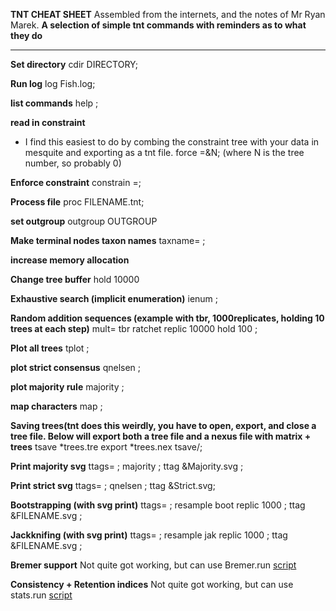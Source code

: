 **TNT CHEAT SHEET**
Assembled from the internets, and the notes of Mr Ryan Marek.
**A selection of simple tnt commands with reminders as to what they do**
***

**Set directory**
cdir DIRECTORY;

**Run log**
log Fish.log;

**list commands**
help ;

**read in constraint**
* I find this easiest to do by combing the constraint tree with your data in mesquite and exporting as a tnt file.
force =&N; (where N is the tree number, so probably 0)

**Enforce constraint**
constrain =;

**Process file**
proc FILENAME.tnt;

**set outgroup**
outgroup OUTGROUP

**Make terminal nodes taxon names**
taxname= ;

**increase memory allocation**


**Change tree buffer**
hold 10000

**Exhaustive search (implicit enumeration)**
ienum ;

**Random addition sequences (example with tbr, 1000replicates, holding 10 trees at each step)**
mult= tbr ratchet replic 10000 hold 100 ;

**Plot all trees**
tplot ;

**plot strict consensus**
qnelsen ;

**plot majority rule**
majority ;

**map characters**
map ;

**Saving trees(tnt does this weirdly, you have to open, export, and close a tree file. Below will export both a tree file and a nexus file with matrix + trees**
tsave *trees.tre
export *trees.nex
tsave/;

**Print majority svg**
ttags= ;
majority ;
ttag &Majority.svg ;

**Print strict svg**
ttags= ;
qnelsen ;
ttag &Strict.svg;

**Bootstrapping (with svg print)**
ttags= ;
resample boot replic 1000 ;
ttag &FILENAME.svg ;

**Jackknifing (with svg print)**
ttags= ;
resample jak replic 1000 ;
ttag &FILENAME.svg ;

**Bremer support**
Not quite got working, but can use Bremer.run [script](http://phylo.wdfiles.com/local--files/tntwiki/Bremer.run)

**Consistency + Retention indices**
Not quite got working, but can use stats.run [script](http://phylo.wdfiles.com/local--files/tntwiki/Stats.run)



